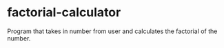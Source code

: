 # factorial-calculator
Program that takes in number from user and calculates the factorial of the number.
